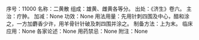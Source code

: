 序号：11000
名称：二黄散
组成：雄黄、雌黄各等分。
出处：《济生》卷六。
主治：疔肿。
加减：None
功效：None
用法用量：先用针刺四围及中心，醋和涂之，一方加麝香少许，用羊骨针针破及刺四围并涂之。
制备方法：上为末。
临床应用：None
各家论述：None
用药禁忌：None
附注：None
